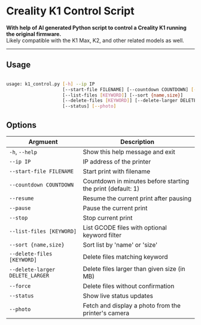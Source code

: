 # Creality K1 Control Script

**With help of AI generated Python script to control a Creality K1 running the original firmware.**  
Likely compatible with the K1 Max, K2, and other related models as well.

---

## Usage
```bash

usage: k1_control.py [-h] --ip IP
                     [--start-file FILENAME] [--countdown COUNTDOWN] [--pause] [--resume] [--stop]
                     [--list-files [KEYWORD]] [--sort {name,size}]
                     [--delete-files [KEYWORD]] [--delete-larger DELETE_LARGER] [--force]
                     [--status] [--photo]
```
## Options

| Argmuent                         | Description |
|--------------------------------|--------------|
| `-h`, `--help`                 | Show this help message and exit |
| `--ip IP`                      | IP address of the printer |
| `--start-file FILENAME`        | Start print with filename |
| `--countdown COUNTDOWN`        | Countdown in minutes before starting the print (default: 1) |
| `--resume`                     | Resume the current print after pausing |
| `--pause`                      | Pause the current print |
| `--stop`                       | Stop current print |
| `--list-files [KEYWORD]`       | List GCODE files with optional keyword filter |
| `--sort {name,size}`           | Sort list by 'name' or 'size' |
| `--delete-files [KEYWORD]`     | Delete files matching keyword |
| `--delete-larger DELETE_LARGER`| Delete files larger than given size (in MB) |
| `--force`                      | Delete files without confirmation |
| `--status`                     | Show live status updates |
| `--photo`                      | Fetch and display a photo from the printer's camera |

